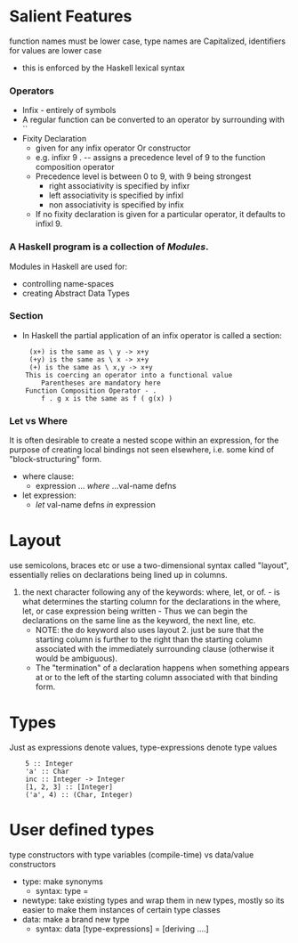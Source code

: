 # Salient Features

function names must be lower case, type names are Capitalized, identifiers for values are lower case
- this is enforced by the Haskell lexical syntax

### Operators
- Infix - entirely of symbols
- A regular function can be converted to an operator by surrounding with ``
- Fixity Declaration
	- given for any infix operator Or constructor
	- e.g. infixr 9 .  -- assigns a precedence level of 9 to the function composition operator
	- Precedence level is between 0 to 9, with 9 being strongest
		- right associativity is specified by infixr
		- left associativity is specified by infixl
		- non associativity is specified by infix
	- If no fixity declaration is given for a particular operator, it defaults to infixl 9.

### A Haskell program is a collection of *Modules*.
Modules in Haskell are used for:
- controlling name-spaces
- creating Abstract Data Types

### Section
- In Haskell the partial application of an infix operator is called a section:
```
	 (x+) is the same as \ y -> x+y
	 (+y) is the same as \ x -> x+y
	 (+) is the same as \ x,y -> x+y
	This is coercing an operator into a functional value
 		Parentheses are mandatory here
 	Function Composition Operator - .
 		f . g x is the same as f ( g(x) )
```

### Let vs Where
It is often desirable to create a nested scope within an expression, for the purpose of creating local
bindings not seen elsewhere, i.e. some kind of "block-structuring" form.
- where clause:
	- expression ... *where* ...val-name defns
- let expression:
	- *let* val-name defns *in* expression


# Layout
use semicolons, braces etc or use a two-dimensional syntax called "layout", essentially relies on declarations being lined up in columns.
  1. the next character following any of the keywords:
      where, let, or of.
    - is what determines the starting column for the declarations in the where, let, or case expression being written
    - Thus we can begin the declarations on the same line as the keyword, the next line, etc.
		- NOTE: the do keyword also uses layout
	2. just be sure that the starting column is further to the right than the starting column associated with the immediately surrounding clause (otherwise it would be ambiguous).
	  - The "termination" of a declaration happens when something appears at or to the left of the starting column
		associated with that binding form.

# Types
Just as expressions denote values, type-expressions denote type values
```
	5 :: Integer
	'a' :: Char
	inc :: Integer -> Integer
	[1, 2, 3] :: [Integer]
	('a', 4) :: (Char, Integer)
```
# User defined types
type constructors with type variables (compile-time) vs data/value constructors

- type: make synonyms
	- syntax: type <newtype> = <existingtype>
- newtype: take existing types and wrap them in new types, mostly so its easier to make them instances of certain type classes
- data: make a brand new type
	- syntax: data <name-of-type> [type-expressions] = <constructor> <value-expression> [deriving ....]
